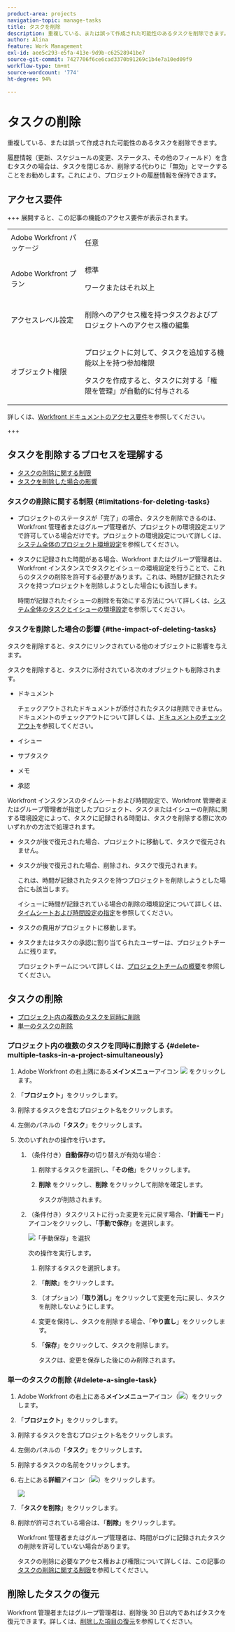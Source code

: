 ```yaml
---
product-area: projects
navigation-topic: manage-tasks
title: タスクを削除
description: 重複している、または誤って作成された可能性のあるタスクを削除できます。
author: Alina
feature: Work Management
exl-id: aee5c293-e5fa-413e-9d9b-c62528941be7
source-git-commit: 7427706f6ce6cad3370b91269c1b4e7a10ed09f9
workflow-type: tm+mt
source-wordcount: '774'
ht-degree: 94%

---
```


# タスクの削除

重複している、または誤って作成された可能性のあるタスクを削除できます。

履歴情報（更新、スケジュールの変更、ステータス、その他のフィールド）を含むタスクの場合は、タスクを閉じるか、削除する代わりに「無効」とマークすることをお勧めします。これにより、プロジェクトの履歴情報を保持できます。

## アクセス要件

+++ 展開すると、この記事の機能のアクセス要件が表示されます。

<table style="table-layout:auto"> 
 <col> 
 <col> 
 <tbody> 
  <tr> 
   <td role="rowheader">Adobe Workfront パッケージ</td> 
   <td> <p>任意</p> </td> 
  </tr> 
  <tr> 
   <td role="rowheader">Adobe Workfront プラン</td> 
   <td><p>標準</p> 
   <p>ワークまたはそれ以上</p> </td> 
  </tr> 
  <tr> 
   <td role="rowheader">アクセスレベル設定</td> 
   <td> <p>削除へのアクセス権を持つタスクおよびプロジェクトへのアクセス権の編集</p></td> 
  </tr> 
  <tr> 
   <td role="rowheader">オブジェクト権限</td> 
   <td> <p>プロジェクトに対して、タスクを追加する機能以上を持つ参加権限</p> <p>タスクを作成すると、タスクに対する「権限を管理」が自動的に付与される</p></td> 
  </tr> 
 </tbody> 
</table>

詳しくは、[Workfront ドキュメントのアクセス要件](/help/quicksilver/administration-and-setup/add-users/access-levels-and-object-permissions/access-level-requirements-in-documentation.md)を参照してください。

+++


<!--Old:

<table style="table-layout:auto"> 
 <col> 
 <col> 
 <tbody> 
  <tr> 
   <td role="rowheader">Adobe Workfront plan*</td> 
   <td> <p>Any</p> </td> 
  </tr> 
  <tr> 
   <td role="rowheader">Adobe Workfront license*</td> 
   <td> <p>Work or higher</p> </td> 
  </tr> 
  <tr> 
   <td role="rowheader">Access level configurations*</td> 
   <td> <p>Edit access to Tasks and Projects with access to&nbsp;Delete</p> <p>Note: If you still don't have access, ask your Workfront administrator if they set additional restrictions in your access level. For information about access to tasks, see <a href="../../../administration-and-setup/add-users/configure-and-grant-access/grant-access-tasks.md" class="MCXref xref">Grant access to tasks</a>. For information on how a Workfront administrator can change your access level, see <a href="../../../administration-and-setup/add-users/configure-and-grant-access/create-modify-access-levels.md" class="MCXref xref">Create or modify custom access levels</a>. </p> </td> 
  </tr> 
  <tr> 
   <td role="rowheader">Object permissions</td> 
   <td> <p>Contribute permissions to the project with ability to Add Tasks or higher</p> <p>When you create a task you automatically receive Manage permissions to the task</p> <p> For information about task permissions, see <a href="../../../workfront-basics/grant-and-request-access-to-objects/share-a-task.md" class="MCXref xref">Share a task </a>. </p> <p>For information on requesting additional permissions, see <a href="../../../workfront-basics/grant-and-request-access-to-objects/request-access.md" class="MCXref xref">Request access to objects </a>.</p> </td> 
  </tr> 
 </tbody> 
</table>-->

## タスクを削除するプロセスを理解する

* [タスクの削除に関する制限](#limitations-for-deleting-tasks)
* [タスクを削除した場合の影響](#the-impact-of-deleting-tasks)

### タスクの削除に関する制限  {#limitations-for-deleting-tasks}

* プロジェクトのステータスが「完了」の場合、タスクを削除できるのは、Workfront 管理者またはグループ管理者が、プロジェクトの環境設定エリアで許可している場合だけです。プロジェクトの環境設定について詳しくは、[システム全体のプロジェクト環境設定](../../../administration-and-setup/set-up-workfront/configure-system-defaults/set-project-preferences.md)を参照してください。

* タスクに記録された時間がある場合、Workfront またはグループ管理者は、Workfront インスタンスでタスクとイシューの環境設定を行うことで、これらのタスクの削除を許可する必要があります。これは、時間が記録されたタスクを持つプロジェクトを削除しようとした場合にも該当します。

  <!--
  (NOTE: the last statement is NWE&nbsp;only; not possible in classic)
  -->

  時間が記録されたイシューの削除を有効にする方法について詳しくは、[システム全体のタスクとイシューの環境設定](../../../administration-and-setup/set-up-workfront/configure-system-defaults/set-task-issue-preferences.md)を参照してください。

### タスクを削除した場合の影響 {#the-impact-of-deleting-tasks}

タスクを削除すると、タスクにリンクされている他のオブジェクトに影響を与えます。

タスクを削除すると、タスクに添付されている次のオブジェクトも削除されます。

* ドキュメント

  チェックアウトされたドキュメントが添付されたタスクは削除できません。ドキュメントのチェックアウトについて詳しくは、[ドキュメントのチェックアウト](../../../documents/managing-documents/check-out-documents.md)を参照してください。

* イシュー
* サブタスク
* メモ
* 承認

Workfront インスタンスのタイムシートおよび時間設定で、Workfront 管理者またはグループ管理者が指定したプロジェクト、タスクまたはイシューの削除に関する環境設定によって、タスクに記録される時間は、タスクを削除する際に次のいずれかの方法で処理されます。

* タスクが後で復元された場合、プロジェクトに移動して、タスクで復元されません。
* タスクが後で復元された場合、削除され、タスクで復元されます。

  これは、時間が記録されたタスクを持つプロジェクトを削除しようとした場合にも該当します。

  <!--
  <MadCap:conditionalText data-mc-conditions="QuicksilverOrClassic.Draft mode">
  (NOTE: this stays NWE; not possible in classic;)
  </MadCap:conditionalText>
  -->

  イシューに時間が記録されている場合の削除の環境設定について詳しくは、[タイムシートおよび時間設定の指定](../../../administration-and-setup/set-up-workfront/configure-timesheets-schedules/timesheet-and-hour-preferences.md)を参照してください。

* タスクの費用がプロジェクトに移動します。

* タスクまたはタスクの承認に割り当てられたユーザーは、プロジェクトチームに残ります。

  プロジェクトチームについて詳しくは、[プロジェクトチームの概要](../../../manage-work/projects/planning-a-project/project-team-overview.md)を参照してください。

## タスクの削除

* [プロジェクト内の複数のタスクを同時に削除](#delete-multiple-tasks-in-a-project-simultaneously)
* [単一のタスクの削除](#delete-a-single-task)

### プロジェクト内の複数のタスクを同時に削除する  {#delete-multiple-tasks-in-a-project-simultaneously}

1. Adobe Workfront の右上隅にある&#x200B;**メインメニュー**&#x200B;アイコン ![](assets/main-menu-icon.png) をクリックします。

1. 「**プロジェクト**」をクリックします。
1. 削除するタスクを含むプロジェクト名をクリックします。
1. 左側のパネルの「**タスク**」をクリックします。
1. 次のいずれかの操作を行います。

   1. （条件付き）**自動保存**&#x200B;の切り替えが有効な場合：

      1. 削除するタスクを選択し、「**その他**」をクリックします。
      1. **削除** をクリックし、**削除** をクリックして削除を確定します。

         タスクが削除されます。

   1. （条件付き）タスクリストに行った変更を元に戻す場合、「**計画モード**」アイコンをクリックし、「**手動で保存**」を選択します。

      ![「手動保存」を選択](assets/manual-save-option.png)

      次の操作を実行します。

      1. 削除するタスクを選択します。
      1. 「**削除**」をクリックします。
      1. （オプション）「**取り消し**」をクリックして変更を元に戻し、タスクを削除しないようにします。
      1. 変更を保持し、タスクを削除する場合、「**やり直し**」をクリックします。
      1. 「**保存**」をクリックして、タスクを削除します。

         タスクは、変更を保存した後にのみ削除されます。

### 単一のタスクの削除 {#delete-a-single-task}

1. Adobe Workfront の右上にある&#x200B;**メインメニュー**&#x200B;アイコン（![](assets/main-menu-icon.png)）をクリックします。

1. 「**プロジェクト**」をクリックします。
1. 削除するタスクを含むプロジェクト名をクリックします。
1. 左側のパネルの「**タスク**」をクリックします。
1. 削除するタスクの名前をクリックします。
1. 右上にある&#x200B;**詳細**&#x200B;アイコン（![](assets/qs-more-menu.png)）をクリックします。

   ![](assets/delete-tasks-task-level-nwe-350x225.png)

1. 「**タスクを削除**」をクリックします。
1. 削除が許可されている場合は、「**削除**」をクリックします。

   Workfront 管理者またはグループ管理者は、時間がログに記録されたタスクの削除を許可していない場合があります。

   タスクの削除に必要なアクセス権および権限について詳しくは、この記事の[タスクの削除に関する制限](#limitations-for-deleting-tasks)を参照してください。

## 削除したタスクの復元

Workfront 管理者またはグループ管理者は、削除後 30 日以内であればタスクを復元できます。詳しくは、[削除した項目の復元](../../../administration-and-setup/manage-workfront/manage-deleted-items/restore-deleted-items.md)を参照してください。
